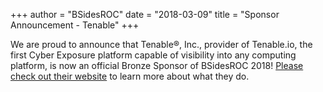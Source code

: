 +++
author = "BSidesROC"
date = "2018-03-09"
title = "Sponsor Announcement - Tenable"
+++

We are proud to announce that Tenable&reg;, Inc., provider of Tenable.io, the first Cyber Exposure platform capable of visibility into any computing platform, is now an official Bronze Sponsor of BSidesROC 2018!  [Please check out their website](https://www.tenable.com/) to learn more about what they do.
